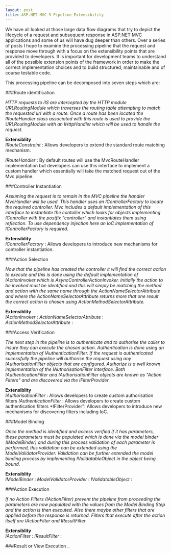 ```yaml
---
layout: post
title: ASP.NET MVC 5 Pipeline Extensibility
---
```


We have all looked at those large data flow diagrams that try to depict the lifecycle of a request and subsequent response in ASP.NET MVC applications and some of us will have  dug deeper than others.  Over a series of posts I hope to examine the processing pipeline that the request and response move through with a focus on the extensibility points that are provided to developers.  It is important for development teams to understand all of the possible extension points of the framework in order to make the correct implementation choices and to build structured, maintainable and of course testable code.

This processing pipeline can be decomposed into seven steps which are:

###Route identification

*HTTP requests to IIS are intercepted by the HTTP module URLRoutingModule which traverses the routing table attempting to match the requested url with a route. Once a route has been located the IRouteHandler class associated with this route is used to provide the  URLRoutingModule with an IHttpHandler which will be used to handle the request.*

**Extensiblity**  
*IRouteConstraint* : Allows developers to extend the standard route matching mechanism.

*IRouteHandler* : By default routes will use the MvcRouteHandler implementation but developers can use this interface to implement a custom handler which essentially will take the matched request out of the Mvc pipeline.


###Controller Instantiation

*Assuming the request is to remain in the MVC pipeline the handler MvcHandler will be used.  This handler uses an IControllerFactory to locate the required controller.  Mvc includes a default implementation of this interface to instantiate the contoller which looks for objects implementing IController with the postfix "controller" and instantiates them using reflection.  To use dependency injection here an IoC implementation of IControllerFactory is required.* 

**Extensiblity**  
*IControllerFactory* : Allows developers to introduce new mechanisms for controller instantiation.

###Action Selection

*Now that the pipeline has created the controller it will find the correct action to execute and this is done using the default implementation of IActionInvoker which is AsyncControllerActionInvoker.  Initially the action to be invoked must be identified and this will simply be matching the method and action with the same name through the ActionNameSelectorAttribute and where the ActionNameSelectorAttribute returns more that one result the correct action is chosen using ActionMethodSelectorAttribute.*

**Extensiblity**  
*IActionInvoker* :
*ActionNameSelectorAttribute* :
*ActionMethodSelectorAttribute* :


###Access Verification

*The next step in the pipeline is to authenticate and to authorise the caller to insure they can execute the chosen action.  Authentication is done using an implementation of IAuthenticationFilter.  If the request is authenticated sucessfully the pipeline will authorise the request using any IAuthorisationFilter objects that are configured. Authorize is a well known implementation of the IAuthorisationFilter interface.  Both IAuthenticationFilter and IAuthorisationFilter objects are known as "Action Filters" and are discovered via the IFilterProvider*

**Extensiblity**  
*IAuthorisationFilter* : Allows developers to create custom authorisation filters
*IAuthenticationFilter* : Allows developers to create custom authentication filters
*IFilterProvider": Allows developers to introduce new mechanisms for discovering filters including IoC.


###Model Binding

*Once the method is identified and access verified if it has parameters, these parameters must be populated which is done via the model binder (IModelBinder) and during this process validation of each parameter is performed, this validation can be extended using the ModelValidatorProvider.  Validation can be further extended the model binding process by implementing IValidatableObject in the object being bound.*

**Extensiblity**  
*IModelBinder* :
*ModelValidatorProvider* :
*IValidatableObject* :


###Action Execution

*If no Action Filters (IActionFilter) prevent  the pipeline from proceeding the parameters are now populated with the values from the Model Binding Step and the action is then executed.  Also there maybe other filters that are applied  before the response is returned. Filters that execute after the action itself are IActionFilter and IResultFilter*

**Extensiblity**  
*IActionFilter* :
*IResultFilter* :


###Result or View Execution 
..

